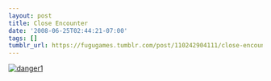 ```yaml
---
layout: post
title: Close Encounter
date: '2008-06-25T02:44:21-07:00'
tags: []
tumblr_url: https://fugugames.tumblr.com/post/110242904111/close-encounter
---
```

[![](http://itshardtofondlepenguins.com/wp-content/uploads/2008/06/danger1.jpg "danger1")](http://itshardtofondlepenguins.com/wp-content/uploads/2008/06/danger1.jpg)

